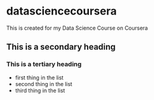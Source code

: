 # datasciencecoursera
This is created for my Data Science Course on Coursera
## This is a secondary heading
### This is a tertiary heading
* first thing in the list
* second thing in the list
* third thing in the list
